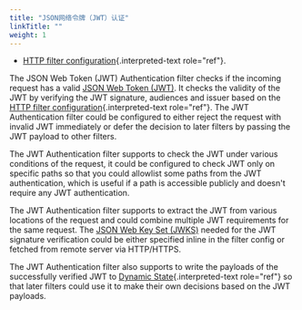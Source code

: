 ```yaml
---
title: "JSON网络令牌（JWT）认证"
linkTitle: ""
weight: 1
---
```


- [HTTP filter configuration](config_http_filters_jwt_authn){.interpreted-text
  role="ref"}.

The JSON Web Token (JWT) Authentication filter checks if the incoming
request has a valid [JSON Web Token
(JWT)](https://tools.ietf.org/html/rfc7519). It checks the validity of
the JWT by verifying the JWT signature, audiences and issuer based on
the
[HTTP filter configuration](config_http_filters_jwt_authn){.interpreted-text
role="ref"}. The JWT Authentication filter could be configured to either
reject the request with invalid JWT immediately or defer the decision to
later filters by passing the JWT payload to other filters.

The JWT Authentication filter supports to check the JWT under various
conditions of the request, it could be configured to check JWT only on
specific paths so that you could allowlist some paths from the JWT
authentication, which is useful if a path is accessible publicly and
doesn\'t require any JWT authentication.

The JWT Authentication filter supports to extract the JWT from various
locations of the request and could combine multiple JWT requirements for
the same request. The [JSON Web Key Set
(JWKS)](https://tools.ietf.org/html/rfc7517) needed for the JWT
signature verification could be either specified inline in the filter
config or fetched from remote server via HTTP/HTTPS.

The JWT Authentication filter also supports to write the payloads of the
successfully verified JWT to
[Dynamic State](arch_overview_data_sharing_between_filters){.interpreted-text
role="ref"} so that later filters could use it to make their own
decisions based on the JWT payloads.
